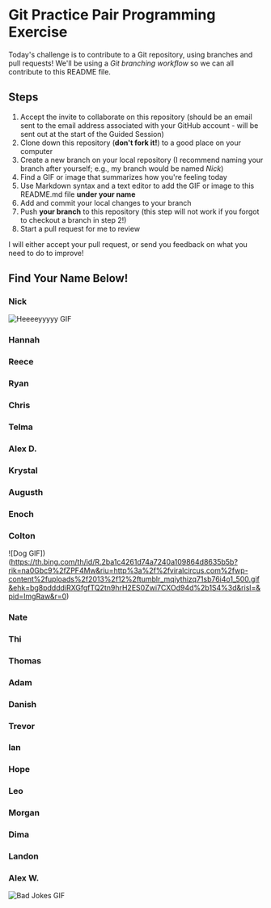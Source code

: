 # Git Practice Pair Programming Exercise

Today's challenge is to contribute to a Git repository, using branches and pull requests! 
We'll be using a *Git branching workflow* so we can all contribute to this README file.

## Steps

1. Accept the invite to collaborate on this repository (should be an email sent to the email 
address associated with your GitHub account - will be sent out at the start of the Guided 
Session)
2. Clone down this repository (**don't fork it!**) to a good place on your computer
3. Create a new branch on your local repository (I recommend naming your branch after 
yourself; e.g., my branch would be named _Nick_)
4. Find a GIF or image that summarizes how you're feeling today
5. Use Markdown syntax and a text editor to add the GIF or image to this README.md file 
**under your name**
6. Add and commit your local changes to your branch
7. Push **your branch** to this repository (this step will not work if you forgot to checkout 
a branch in step 2!)
8. Start a pull request for me to review

I will either accept your pull request, or send you feedback on what you need to do to 
improve!

## Find Your Name Below!

### Nick

![Heeeeyyyyy GIF](https://media0.giphy.com/media/3o7WIwZlXWAwKluOaI/…t7cjt4r1te4xt1nx6mfjr6e1x7nybi&rid=200w.webp&ct=g)

### Hannah



### Reece



### Ryan



### Chris



### Telma



### Alex D.



### Krystal



### Augusth



### Enoch



### Colton
![Dog GIF])(https://th.bing.com/th/id/R.2ba1c4261d74a7240a109864d8635b5b?rik=na0Gbc9%2fZPF4Mw&riu=http%3a%2f%2fviralcircus.com%2fwp-content%2fuploads%2f2013%2f12%2ftumblr_mqiythizq71sb76i4o1_500.gif&ehk=bg8pddddiRXGfgfTQ2tn9hrH2ES0Zwi7CXOd94d%2b1S4%3d&risl=&pid=ImgRaw&r=0)


### Nate



### Thi



### Thomas



### Adam



### Danish



### Trevor



### Ian



### Hope



### Leo



### Morgan



### Dima



### Landon



### Alex W.
![Bad Jokes GIF](https://media0.giphy.com/media/Oq1fhM7WISYJ65Vsze/giphy.gif?cid=ecf05e478it7ux48u1isrny36rf5kjlg9mh3drjfoe41beqz&rid=giphy.gif&ct=g)